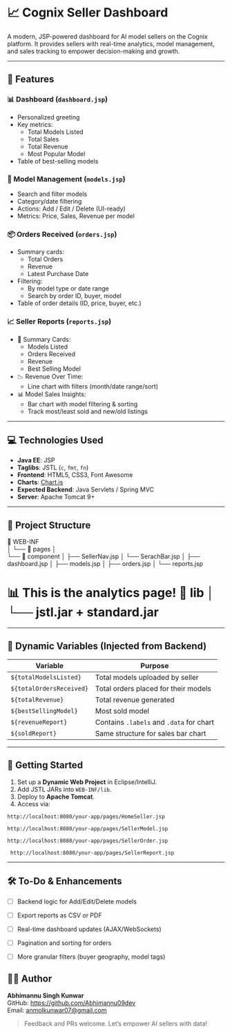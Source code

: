 # 📈 Cognix Seller Dashboard

A modern, JSP-powered dashboard for AI model sellers on the Cognix platform. It provides sellers with real-time analytics, model management, and sales tracking to empower decision-making and growth.

---

## 🌟 Features

### 📊 Dashboard (`dashboard.jsp`)
- Personalized greeting
- Key metrics:
  - Total Models Listed
  - Total Sales
  - Total Revenue
  - Most Popular Model
- Table of best-selling models

### 🧠 Model Management (`models.jsp`)
- Search and filter models
- Category/date filtering
- Actions: Add / Edit / Delete (UI-ready)
- Metrics: Price, Sales, Revenue per model

### 📦 Orders Received (`orders.jsp`)
- Summary cards:
  - Total Orders
  - Revenue
  - Latest Purchase Date
- Filtering:
  - By model type or date range
  - Search by order ID, buyer, model
- Table of order details (ID, price, buyer, etc.)

### 📈 Seller Reports (`reports.jsp`)
- 📌 Summary Cards:
  - Models Listed
  - Orders Received
  - Revenue
  - Best Selling Model
- 📉 Revenue Over Time:
  - Line chart with filters (month/date range/sort)
- 📊 Model Sales Insights:
  - Bar chart with model filtering & sorting
  - Track most/least sold and new/old listings

---

## 💻 Technologies Used

- **Java EE**: JSP
- **Taglibs**: JSTL (`c`, `fmt`, `fn`)
- **Frontend**: HTML5, CSS3, Font Awesome
- **Charts**: [Chart.js](https://www.chartjs.org/)
- **Expected Backend**: Java Servlets / Spring MVC
- **Server**: Apache Tomcat 9+

---

## 📂 Project Structure

📁 WEB-INF   
│ └── 📁 pages │   
└── 📁 component │    ├── SellerNav.jsp │    └── SerachBar.jsp │    ├── dashboard.jsp │    ├── models.jsp │    ├── orders.jsp │    └── reports.jsp 
# 📊 This is the analytics page! 📁 lib │ └── jstl.jar + standard.jar


---

## 🧪 Dynamic Variables (Injected from Backend)

| Variable             | Purpose                                 |
|----------------------|------------------------------------------|
| `${totalModelsListed}` | Total models uploaded by seller         |
| `${totalOrdersReceived}` | Total orders placed for their models    |
| `${totalRevenue}`     | Total revenue generated                  |
| `${bestSellingModel}` | Most sold model                          |
| `${revenueReport}`    | Contains `.labels` and `.data` for chart |
| `${soldReport}`       | Same structure for sales bar chart       |

---

## 🚀 Getting Started

1. Set up a **Dynamic Web Project** in Eclipse/IntelliJ.
2. Add JSTL JARs into `WEB-INF/lib`.
3. Deploy to **Apache Tomcat**.
4. Access via:
```
http://localhost:8080/your-app/pages/HomeSeller.jsp
```
```
http://localhost:8080/your-app/pages/SellerModel.jsp
```
```
http://localhost:8080/your-app/pages/SellerOrder.jsp
```
```
 http://localhost:8080/your-app/pages/SellerReport.jsp
```

---

## 🛠️ To-Do & Enhancements

- [ ] Backend logic for Add/Edit/Delete models
- [ ] Export reports as CSV or PDF
- [ ] Real-time dashboard updates (AJAX/WebSockets)
- [ ] Pagination and sorting for orders
- [ ] More granular filters (buyer geography, model tags)



## 👨‍💻 Author

**Abhimannu Singh Kunwar**  
GitHub: https://github.com/Abhimannu09dev   
Email: anmolkunwar07@gmail.com


> Feedback and PRs welcome. Let’s empower AI sellers with data!
